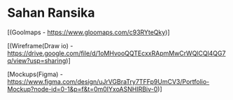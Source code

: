 # Sahan Ransika

[(Goolmaps - https://www.gloomaps.com/c93RYteQky)]

[(Wireframe(Draw io) - https://drive.google.com/file/d/1oMHvooQQTEcxxRApmMwCrWQlCQl4QG7q/view?usp=sharing)]

[Mockups(Figma) - https://www.figma.com/design/uJrVGBraTry7TFFp9UmCV3/Portfolio-Mockup?node-id=0-1&p=f&t=0m0IYxoASNHIRBiv-0)]